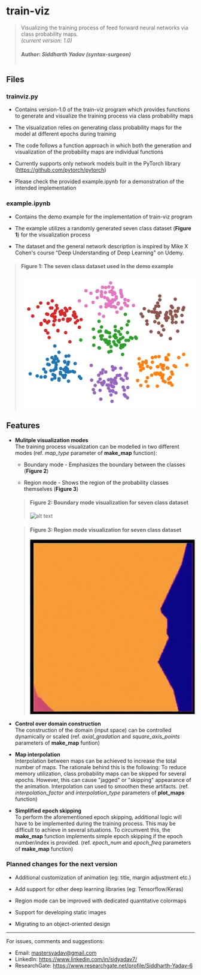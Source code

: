 # train-viz

> Visualizing the training process of feed forward neural networks via class probability maps.<br>_(current version: 1.0)_
>
> #### Author: _Siddharth Yadav (syntax-surgeon)_<br><br>


## Files

### trainviz.py

- Contains version-1.0 of the train-viz program which provides functions to generate and visualize the training process via class probability maps

- The visualization relies on generating class probability maps for the model at different epochs during training

- The code follows a function approach in which both the generation and visualization of the probability maps are individual functions

- Currently supports only network models built in the PyTorch library (https://github.com/pytorch/pytorch)

- Please check the provided example.ipynb for a demonstration of the intended implementation

### example.ipynb

- Contains the demo example for the implementation of train-viz program

- The example utilizes a randomly generated seven class dataset (**Figure 1**) for the visualization process

- The dataset and the general network description is inspired by Mike X Cohen's course "Deep Understanding of Deep Learning" on Udemy.

> #### **Figure 1**: The seven class dataset used in the demo example 
>
> ![alt text](https://github.com/syntax-surgeon/train-viz/blob/main/readme_assets/7class_dataset.png?raw=true)
>

## Features

* **Mulitple visualization modes**<br>
The training process visualization can be modelled in two different modes (ref. _map_type_ parameter of **make_map** function):
    * Boundary mode - Emphasizes the boundary between the classes (**Figure 2**)

    * Region mode - Shows the region of the probability classes themselves (**Figure 3**)

    > #### **Figure 2**: Boundary mode visualization for seven class dataset 
    >
    > ![alt text](https://github.com/syntax-surgeon/train-viz/blob/main/readme_assets/boundary_7class_gif.gif?raw=true)

    > #### **Figure 3**: Region mode visualization for seven class dataset 
    >
    > ![alt text](https://github.com/syntax-surgeon/train-viz/blob/main/readme_assets/region_7class_gif.gif?raw=true)


* **Control over domain construction**<br>
The construction of the domain (input space) can be controlled dynamically or scaled (ref. _axial_gradation_ and _square_axis_points_ parameters of **make_map** funtion)

* **Map interpolation**<br>
Interpolation between maps can be achieved to increase the total number of maps. The rationale behind this is the following: To reduce memory utilization, class probability maps can be skipped for several epochs. However, this can cause "jagged" or "skipping" appearance of the animation. Interpolation can used to smoothen these artifacts. (ref. _interpolation_factor_ and _interpolation_type_ parameters of **plot_maps** function)

* **Simplified epoch skipping**<br>
To perform the aforementioned epoch skipping, additional logic will have to be implemented during the training process. This may be difficult to achieve in several situations. To circumvent this, the **make_map** function implements simple epoch skipping if the epoch number/index is provided. (ref. _epoch_num_ and _epoch_freq_ parameters of **make_map** function)

### Planned changes for the next version

* Additional customization of animation (eg: title, margin adjustment etc.)

* Add support for other deep learning libraries (eg: Tensorflow/Keras)

* Region mode can be improved with dedicated quantitative colormaps

* Support for developing static images

* Migrating to an object-oriented design

***
For issues, comments and suggestions:<br>
* Email: mastersyadav@gmail.com
* LinkedIn: https://www.linkedin.com/in/sidyadav7/
* ResearchGate: https://www.researchgate.net/profile/Siddharth-Yadav-6